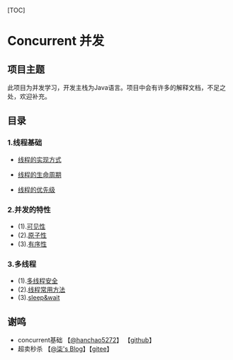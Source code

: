 [TOC]
# Concurrent 并发

## 项目主题
此项目为并发学习，开发主栈为Java语言。项目中会有许多的解释文档，不足之处，欢迎补充。

## 目录

### 1.线程基础
+ [线程的实现方式](./src/com/uzykj/lesson01/lesson01.md)

+ [线程的生命周期](./src/com/uzykj/lesson02/lesson02.md)

+ [线程的优先级](./src/com/uzykj/lesson03/lesson03.md)

### 2.并发的特性
+ (1).[可见性](../MarkDown/visible.md)
+ (2).[原子性](#)
+ (3).[有序性](#)

### 3.多线程
+ (1).[多线程安全](../MarkDown/thread_security.md)
+ (2).[线程常用方法](../MarkDown/thread_method.md)
+ (3).[sleep&wait](../MarkDown/sleep_and_wait.md)


## 谢鸣
+ concurrent基础 【[@hanchao5272](https://blog.csdn.net/hanchao5272/article/details/79437370)】 【[github](https://github.com/hanchao5272/myconcurrent)】
+ 超卖秒杀 【[@柒's Blog](https://blog.52itstyle.vip/)】【[gitee](https://gitee.com/52itstyle/spring-boot-seckill)】